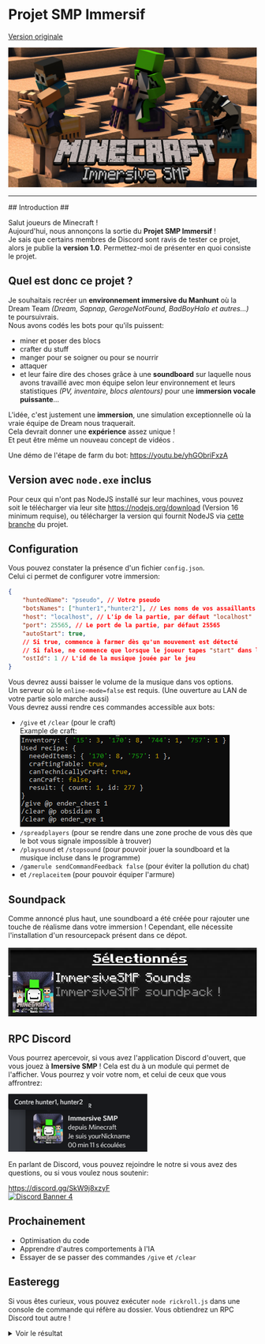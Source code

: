 # **Projet SMP Immersif**


[Version originale](./README.md)


![La bannière du projet](./banner.png "Bannière du projet")
___

## Introduction ##

Salut joueurs de Minecraft !<br>
Aujourd'hui, nous annonçons la sortie du **Projet SMP Immersif** !<br>
Je sais que certains membres de Discord sont ravis de tester ce projet, alors je publie la **version 1.0**.
Permettez-moi de présenter en quoi consiste le projet.

## Quel est donc ce projet ?

Je souhaitais recréer un **environnement immersive du Manhunt** où la Dream Team *(Dream, Sapnap, GerogeNotFound, BadBoyHalo et autres...)* te poursuivrais.<br>
Nous avons codés les bots pour qu'ils puissent:
- miner et poser des blocs
- crafter du stuff
- manger pour se soigner ou pour se nourrir
- attaquer
- et  leur faire dire des choses grâce à une **soundboard** sur laquelle nous avons travaillé avec mon équipe selon leur environnement et leurs statistiques *(PV, inventaire, blocs alentours)* pour une __**immersion vocale puissante**__...<br>

L'idée, c'est justement une **immersion**, une simulation exceptionnelle où la vraie équipe de Dream nous traquerait.<br>
Cela devrait donner  une **expérience** assez unique !<br>
Et peut être même un nouveau concept de vidéos .<br>

Une démo de l'étape de farm du bot: https://youtu.be/yhGObriFxzA

## Version avec `node.exe` inclus

Pour ceux qui n'ont pas NodeJS installé sur leur machines, vous pouvez soit le télécharger via leur site https://nodejs.org/download (Version 16 minimum requise), ou télécharger la version qui fournit NodeJS via [cette branche](https://github.com/fox3000foxy/ImmersiveManhunt/tree/with-node) du projet.

## Configuration

Vous pouvez constater la présence d'un fichier `config.json`.<br>
Celui ci permet de configurer votre immersion:
```json
{
	"huntedName": "pseudo", // Votre pseudo
	"botsNames": ["hunter1","hunter2"], // Les noms de vos assaillants
	"host": "localhost", // L'ip de la partie, par défaut "localhost"
	"port": 25565, // Le port de la partie, par défaut 25565
	"autoStart": true,
    // Si true, commence à farmer dès qu'un mouvement est détecté
    // Si false, ne commence que lorsque le joueur tapes "start" dans le chat
	"ostId": 1 // L'id de la musique jouée par le jeu
}
```

Vous devrez aussi baisser le volume de la musique dans vos options.<br>
Un serveur où le `online-mode=false` est requis. (Une ouverture au LAN de votre partie solo marche aussi)<br>
Vous devrez aussi rendre ces commandes accessible aux bots:
- `/give` et `/clear` (pour le craft)<br>
Example de craft: <br>![Example de craft](./assets/craft.png "Example de craft")
- `/spreadplayers` (pour se rendre dans une zone proche de vous dès que le bot vous signale impossible à trouver)
- `/playsound` et `/stopsound` (pour pouvoir jouer la soundboard et la musique incluse dans le programme)
- `/gamerule sendCommandFeedback false` (pour éviter la pollution du chat)
- et `/replaceitem` (pour pouvoir équiper l'armure)

## Soundpack
Comme annoncé plus haut, une soundboard a été créée pour rajouter une touche de réalisme dans votre immersion ! Cependant, elle nécessite l'installation d'un resourcepack présent dans ce dépot.<br><br>
![Le pack est sélectionné](./assets/packSelected.png "Le pack est sélectionné")

## RPC Discord

Vous pourrez apercevoir, si vous avez l'application Discord d'ouvert, que vous jouez à **Imersive SMP** ! Cela est du à un module qui permet de l'afficher. Vous pourrez y voir votre nom, et celui de ceux que vous affrontrez: <br>

![Example de RPC](./assets/rpcPlus.png "Le pack est sélectionné")

En parlant de Discord, vous pouvez rejoindre le notre si vous avez des questions, ou si vous voulez nous soutenir:<br>

https://discord.gg/SkW9j8xzyF<br>
<a href="https://discord.gg/SkW9j8xzyF">![Discord Banner 4](https://discordapp.com/api/guilds/901576410374758420/widget.png?style=banner1)</a>

## Prochainement

- Optimisation du code
- Apprendre d'autres comportements à l'IA
- Essayer de se passer des commandes `/give` et `/clear`

## Easteregg

Si vous êtes curieux, vous pouvez exécuter `node rickroll.js` dans une console de commande qui réfère au dossier.
Vous obtiendrez un RPC Discord tout autre !
<details>
  <summary>Voir le résultat</summary>

  ![Never gonna give you up !](./assets/rickroll.png "Never gonna give you up !")
</details>
